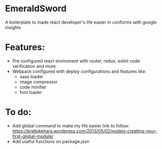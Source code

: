 # EmeraldSword
A boilerplate to made react developer's life easier in conforms with google insights
# Features:
 * Pre configured react enviroment with router, redux, eslint code verification and more
 * Webpack configured with deploy configurations and features like:
    * saas loader
    * image compressor
    * code minifier
    * font loader
# To do:
  * Add global command to make my life easier link to follow: https://bretkikehara.wordpress.com/2013/05/02/nodejs-creating-your-first-global-module/
  * Add useful functions on package.json

